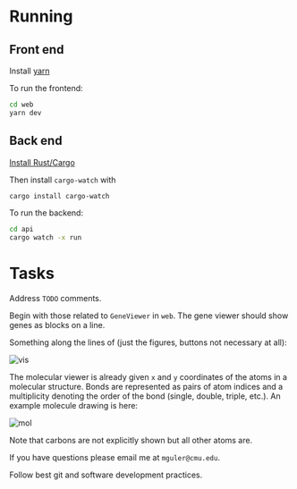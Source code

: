 # Running

## Front end
Install [yarn](https://classic.yarnpkg.com/en/docs/install/#mac-stable)

To run the frontend:
```bash
cd web
yarn dev
```

## Back end
[Install Rust/Cargo](https://www.rust-lang.org/tools/install)

Then install `cargo-watch` with
```bash
cargo install cargo-watch
```

To run the backend:
```bash
cd api
cargo watch -x run
```

# Tasks
Address `TODO` comments.

Begin with those related to `GeneViewer` in `web`.
The gene viewer should show genes as blocks on a line.

Something along the lines of (just the figures, buttons not necessary at all):

![vis](https://i.ytimg.com/vi/saIIaETgUW0/maxresdefault.jpg)

The molecular viewer is already given `x` and `y` coordinates of the atoms in a molecular structure.
Bonds are represented as pairs of atom indices and a multiplicity denoting the order of the bond (single, double, triple, etc.).
An example molecule drawing is here:

![mol](https://external-content.duckduckgo.com/iu/?u=https%3A%2F%2F36gu5d4dxary1824ba1o7kkq6uc-wpengine.netdna-ssl.com%2Fhelp%2Fwp-content%2Fuploads%2Fsites%2F2%2F2019%2F06%2FCompound1.png&f=1&nofb=1)

Note that carbons are not explicitly shown but all other atoms are.

If you have questions please email me at `mguler@cmu.edu`.

Follow best git and software development practices.
